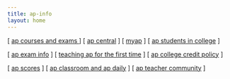 ```yaml
---
title: ap-info
layout: home
---
```


[ <a href="https://apstudents.collegeboard.org/course-index-page" target="_blank">ap courses and exams </a> ]
[ <a href="https://apcentral.collegeboard.org/" target="_blank">ap central</a> ]
[ <a href="https://myap.collegeboard.org/login" target="_blank">myap</a> ]
[ <a href="https://apcentral.collegeboard.org/media/pdf/ap-students-in-college.pdf" target="_blank">ap students in college</a> ]

[ <a href="https://apcentral.collegeboard.org/exam-administration-ordering-scores" target="_blank">ap exam info</a> ]
[ <a href="https://apcentral.collegeboard.org/instructional-resources/teaching-ap-first-time" target="_blank"> teaching ap for the first time</a> ]
[ <a href="https://apstudents.collegeboard.org/getting-credit-placement/search-policies" target="_blank"> ap college credit policy</a> ]

[ <a href="https://apstudents.collegeboard.org/view-scores" target="_blank">ap scores</a> ]
[ <a href="https://apcentral.collegeboard.org/instructional-resources/ap-classroom" target="_blank">ap classroom and ap daily</a> ]
[ <a href="https://apcommunity.collegeboard.org/" target="_blank">ap teacher community</a> ]
